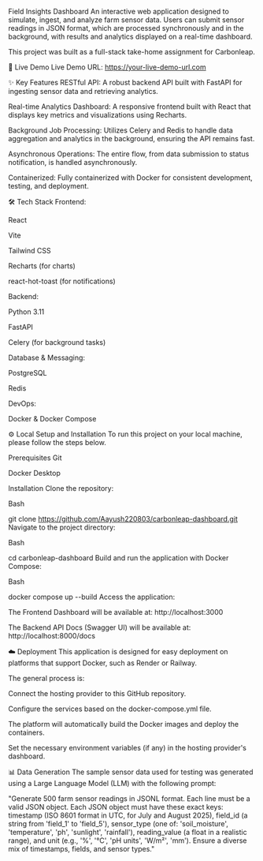 Field Insights Dashboard 
An interactive web application designed to simulate, ingest, and analyze farm sensor data. Users can submit sensor readings in JSON format, which are processed synchronously and in the background, with results and analytics displayed on a real-time dashboard.

This project was built as a full-stack take-home assignment for Carbonleap.

🚀 Live Demo
Live Demo URL: https://your-live-demo-url.com

✨ Key Features
RESTful API: A robust backend API built with FastAPI for ingesting sensor data and retrieving analytics.

Real-time Analytics Dashboard: A responsive frontend built with React that displays key metrics and visualizations using Recharts.

Background Job Processing: Utilizes Celery and Redis to handle data aggregation and analytics in the background, ensuring the API remains fast.

Asynchronous Operations: The entire flow, from data submission to status notification, is handled asynchronously.

Containerized: Fully containerized with Docker for consistent development, testing, and deployment.

🛠️ Tech Stack
Frontend:

React

Vite

Tailwind CSS

Recharts (for charts)

react-hot-toast (for notifications)

Backend:

Python 3.11

FastAPI

Celery (for background tasks)

Database & Messaging:

PostgreSQL

Redis

DevOps:

Docker & Docker Compose

⚙️ Local Setup and Installation
To run this project on your local machine, please follow the steps below.

Prerequisites
Git

Docker Desktop

Installation
Clone the repository:

Bash

git clone https://github.com/Aayush220803/carbonleap-dashboard.git
Navigate to the project directory:

Bash

cd carbonleap-dashboard
Build and run the application with Docker Compose:

Bash

docker compose up --build
Access the application:

The Frontend Dashboard will be available at: http://localhost:3000

The Backend API Docs (Swagger UI) will be available at: http://localhost:8000/docs

☁️ Deployment
This application is designed for easy deployment on platforms that support Docker, such as Render or Railway.

The general process is:

Connect the hosting provider to this GitHub repository.

Configure the services based on the docker-compose.yml file.

The platform will automatically build the Docker images and deploy the containers.

Set the necessary environment variables (if any) in the hosting provider's dashboard.

📊 Data Generation
The sample sensor data used for testing was generated using a Large Language Model (LLM) with the following prompt:

"Generate 500 farm sensor readings in JSONL format. Each line must be a valid JSON object. Each JSON object must have these exact keys: timestamp (ISO 8601 format in UTC, for July and August 2025), field_id (a string from 'field_1' to 'field_5'), sensor_type (one of: 'soil_moisture', 'temperature', 'ph', 'sunlight', 'rainfall'), reading_value (a float in a realistic range), and unit (e.g., '%', '°C', 'pH units', 'W/m²', 'mm'). Ensure a diverse mix of timestamps, fields, and sensor types."

